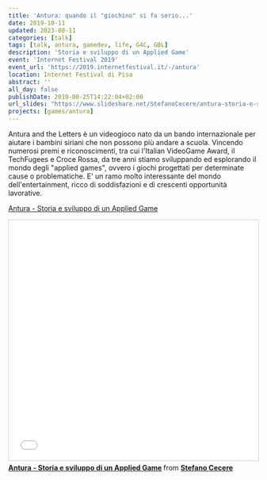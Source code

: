 ```yaml
---
title: 'Antura: quando il "giochino" si fa serio...'
date: 2019-10-11
updated: 2023-08-11
categories: [talk]
tags: [talk, antura, gamedev, life, G4C, GBL]
description: 'Storia e sviluppo di un Applied Game'
event: 'Internet Festival 2019'
event_url: 'https://2019.internetfestival.it/-/antura'
location: Internet Festival di Pisa
abstract: ''
all_day: false
publishDate: 2019-08-25T14:22:04+02:00
url_slides: "https://www.slideshare.net/StefanoCecere/antura-storia-e-sviluppo-di-un-applied-game"
projects: [games/antura]
---
```


Antura and the Letters è un videogioco nato da un bando internazionale per aiutare i bambini siriani che non possono più andare a scuola. Vincendo numerosi premi e riconoscimenti, tra cui l'Italian VideoGame Award, il TechFugees e Croce Rossa, da tre anni stiamo sviluppando ed esplorando il mondo degli "applied games", ovvero i giochi progettati per determinate cause o problematiche. E' un ramo molto interessante del mondo dell'entertainment, ricco di soddisfazioni e di crescenti opportunità lavorative.

[Antura - Storia e sviluppo di un Applied Game](https://www.slideshare.net/StefanoCecere/antura-storia-e-sviluppo-di-un-applied-game)

<iframe src="//www.slideshare.net/slideshow/embed_code/key/LVV12u4bsN52aO" width="595" height="485" frameborder="0" marginwidth="0" marginheight="0" scrolling="no" style="border:1px solid #CCC; border-width:1px; margin-bottom:5px; max-width: 100%;" allowfullscreen> </iframe>

<div style="margin-bottom:5px"> <strong><a href="//www.slideshare.net/StefanoCecere/antura-storia-e-sviluppo-di-un-applied-game" title="Antura - Storia e sviluppo di un Applied Game" target="_blank">Antura - Storia e sviluppo di un Applied Game</a> </strong> from <strong><a href="https://www.slideshare.net/StefanoCecere" target="_blank">Stefano Cecere</a></strong> </div>
